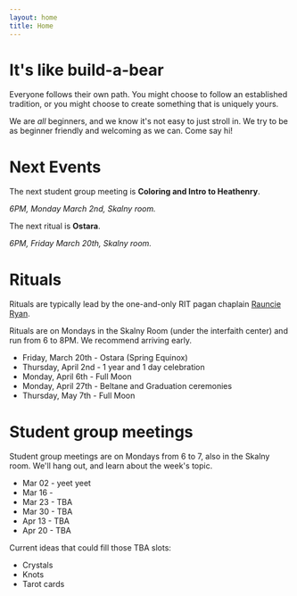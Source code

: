 ```yaml
---
layout: home
title: Home
---
```


# It's like build-a-bear

Everyone follows their own path. You might choose to follow an established tradition, or you might choose to create something that is uniquely yours.

We are *all* beginners, and we know it's not easy to just stroll in. We  try to be as beginner friendly and welcoming as we can. Come say hi!

# Next Events

The next student group meeting is **Coloring and Intro to Heathenry**.

*6PM, Monday March 2nd, Skalny room.*

The next ritual is **Ostara**.

*6PM, Friday March 20th, Skalny room.*

# Rituals

Rituals are typically lead by the one-and-only RIT pagan chaplain [Rauncie Ryan](https://www.rit.edu/directory/lrrgla-rauncie-ryan).

Rituals are on Mondays in the Skalny Room (under the interfaith center) and run from 6 to 8PM. We recommend arriving early.

- Friday, March 20th - Ostara (Spring Equinox)
- Thursday, April 2nd - 1 year and 1 day celebration
- Monday, April 6th - Full Moon
- Monday, April 27th - Beltane and Graduation ceremonies
- Thursday, May 7th - Full Moon

# Student group meetings

Student group meetings are on Mondays from 6 to 7, also in the Skalny room. We'll hang out, and learn about the week's topic.


- Mar 02 - yeet yeet
- Mar 16 -
- Mar 23 - TBA
- Mar 30 - TBA
- Apr 13 - TBA
- Apr 20 - TBA

Current ideas that could fill those TBA slots:

- Crystals
- Knots
- Tarot cards
